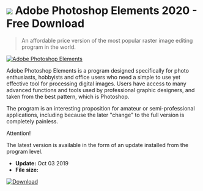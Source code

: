 # ![](https://cdn.softexe.net/static/icon/win.gif) Adobe Photoshop Elements 2020 - Free Download

> An affordable price version of the most popular raster image editing program in the world.

[![Adobe Photoshop Elements](https://gallery.dpcdn.pl/imgc/Tools/2833/g_-_420x350_1.5_-_x20110512151601_00.jpg)](https://softexe.net/win/multimedia/graphics-design/adobe-photoshop-elements:agge.html)

Adobe Photoshop Elements is a program designed specifically for photo enthusiasts, hobbyists and office users who need a simple to use yet effective tool for processing digital images. Users have access to many advanced functions and tools used by professional graphic designers, and taken from the best pattern, which is Photoshop.
 
 The program is an interesting proposition for amateur or semi-professional applications, including because the later "change" to the full version is completely painless.
 
 Attention!
 
 The latest version is available in the form of an update installed from the program level.


- **Update:** Oct 03 2019
- **File size:** 

[![Download](https://cdn.softexe.net/static/img/download.png)](https://softexe.net/win/multimedia/graphics-design/adobe-photoshop-elements:agge.html)

